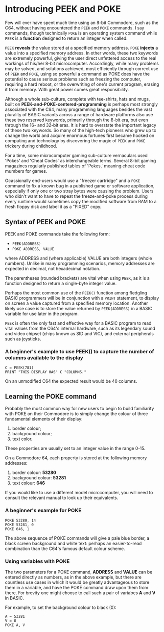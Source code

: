 
# Introducing PEEK and POKE
Few will ever have spent much time using an 8-bit Commodore, such as the C64, without having encountered the `PEEK` and `POKE` commands. I say commands, though technically `POKE` is an operating system command while `PEEK` is a **function** designed to return an integer when called.

`PEEK` **reveals** the value stored at a specified memory address. `POKE` **injects** a value into a specified memory address. In other words, these two keywords are extremely powerful, giving the user direct unfettered access to the real workings of his/her 8-bit microcomputer. Accordingly, while many problems may be solved, and solutions achieved, most efficiently through correct use of `PEEK` and `POKE`, using so powerful a command as POKE does have the potential to cause serious problems such as freezing the computer, requiring a hard reboot, or the overwriting of one's current program, erasing it from memory. With great power comes great responsibility.

Although a whole sub-culture, complete with tee-shirts, hats and mugs, built on **PEEK-and-POKE-centered-programming** is perhaps most strongly associated with the C64, many programming languages besides the vast plurality of BASIC variants across a range of hardware platforms also use these two reserved keywords, primarily through the 8-bit era, but even through the 16- and 32-bit eras. It is hard to overstate the important legacy of these two keywords. So many of the high-tech pioneers who grew up to change the world and acquire enormous fortunes first became hooked on computing and technology by discovering the magic of `PEEK` and `POKE` trickery during childhood.

For a time, some microcomputer gaming sub-culture vernaculars used 'Pokes' and 'Cheat Codes' as interchangeable terms. Several 8-bit gaming magazines regularly published tables of 'Pokes,' meaning cheat code mumbers for games.

Ocassionally end-users would use a "freezer cartridge" and a `POKE` command to fix a known bug in a published game or software application, especially if only one or two stray bytes were causing the problem. Users who didn't want to have to repeat the freeze-and-poke process during every runtime would sometimes copy the modified software from RAM to a fresh floppy disk and label it as a "FIXED" copy.

## Syntax of PEEK and POKE
PEEK and POKE commands take the following form:
- `PEEK(ADDRESS)`
- `POKE ADDRESS, VALUE`

where ADDRESS and (where applicable) VALUE are both integers (whole numbers). Unlike in many programming scenarios, memory addresses are expected in decimal, not hexadecimal notation.

The parentheses (rounded brackets) are vital when using `PEEK`, as it is a function designed to return a single-byte integer value.

Perhaps the most common use of the `PEEK()` function among fledgling BASIC programmers will be in conjunction with a `PRINT` statement, to display on screen a value captured from a specified memory location.
Another likely use case is to store the value returned by `PEEK(ADDRESS)` in a BASIC variable for use later in the program.

`PEEK` is often the only fast and effective way for a BASIC program to read vital values from the C64's internal hardware, such as its legendary sound and video chipset (chips known as SID and VIC), and external peripherals such as joysticks.

### A beginner's example to use PEEK() to capture the number of columns available to the display
```BASIC
C = PEEK(781)
PRINT "THIS DISPLAY HAS" C "COLUMNS."
```

On an unmodified C64 the expected result would be 40 columns.

## Learning the POKE command
Probably the most common way for new users to begin to build familiarity with POKE on their Commodore is to simply change the colour of three fundamental elements of their display:
1. border colour;
2. background colour;
3. text color.

These properties are usually set to an integer value in the range 0-15.

On a Commodore 64, each property is stored at the following memory addresses:
1. border colour: **53280**
2. background colour: **53281**
3. text colour: **646**

If you would like to use a different model microcomputer, you will need to consult the relevant manual to look up their equivalents.

### A beginner's example for POKE
``` BASIC
POKE 53280, 14
POKE 53281, 0
POKE 646, 1
```

The above sequence of POKE commands will give a pale blue border, a black screen background and white text: perhaps an easier-to-read combination than the C64's famous default colour scheme.

### Using variables with POKE
The two parameters for a POKE command, **ADDRESS** and **VALUE** can be entered directly as numbers, as in the above example, but there are countless use cases in which it would be greatly advantageous to store them in a variable, and have the POKE command draw upon them from there. For brevity one might choose to call such a pair of variabes **A** and **V** in BASIC.

For example, to set the background colour to black (0):
``` BASIC
A = 53281
V = 0
POKE A, V
```

